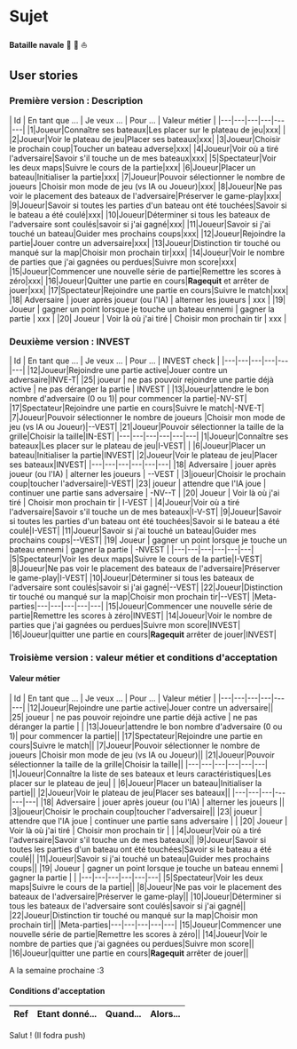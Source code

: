# Sujet

**Bataille navale** :ship: :speedboat: :sailboat:

## User stories

### Première version : Description

| Id | En tant que ... | Je veux ... | Pour ... | Valeur métier |
|---|---|---|---|---|---|
|1|Joueur|Connaître ses bateaux|Les placer sur le plateau de jeu|xxx|  |
|2|Joueur|Voir le plateau de jeu|Placer ses bateaux|xxx|
|3|Joueur|Choisir le prochain coup|Toucher un bateau adverse|xxx|
|4|Joueur|Voir où a tiré l'adversaire|Savoir s'il touche un de mes bateaux|xxx|
|5|Spectateur|Voir les deux maps|Suivre le cours de la partie|xxx|
|6|Joueur|Placer un bateau|Initialiser la partie|xxx|
|7|Joueur|Pouvoir sélectionner le nombre de joueurs |Choisir mon mode de jeu (vs IA ou Joueur)|xxx|
|8|Joueur|Ne pas voir le placement des bateaux de l'adversaire|Préserver le game-play|xxx|
|9|Joueur|Savoir si toutes les parties d'un bateau ont été touchées|Savoir si le bateau a été coulé|xxx|
|10|Joueur|Déterminer si tous les bateaux de l'adversaire sont coulés|savoir si j'ai gagné|xxx|
|11|Joueur|Savoir si j'ai touché un bateau|Guider mes prochains coups|xxx|
|12|Joueur|Rejoindre la partie|Jouer contre un adversaire|xxx|
|13|Joueur|Distinction tir touché ou manqué sur la map|Choisir mon prochain tir|xxx|
|14|Joueur|Voir le nombre de parties que j'ai gagnées ou perdues|Suivre mon score|xxx|
|15|Joueur|Commencer une nouvelle série de partie|Remettre les scores à zéro|xxx|
|16|Joueur|Quitter une partie en cours|**Ragequit** et arrêter de jouer|xxx|
|17|Spectateur|Rejoindre une partie en cours|Suivre le match|xxx|
|18| Adversaire | jouer après joueur (ou l'IA) | alterner les joueurs | xxx |
|19| Joueur | gagner un point lorsque je touche un bateau ennemi | gagner la partie | xxx |
|20| Joueur | Voir là où j'ai tiré | Choisir mon prochain tir | xxx |

### Deuxième version : INVEST

| Id | En tant que ... | Je veux ... | Pour ... | INVEST check |
|---|---|---|---|---|---|
|12|Joueur|Rejoindre une partie active|Jouer contre un adversaire|INVE-T|
|25| joueur | ne pas pouvoir rejoindre une partie déjà active | ne pas déranger la partie | INVEST | 
|13|Joueur|attendre le bon nombre d'adversaire (0 ou 1)| pour commencer la partie|-NV-ST|
|17|Spectateur|Rejoindre une partie en cours|Suivre le match|-NVE-T|
|7|Joueur|Pouvoir sélectionner le nombre de joueurs |Choisir mon mode de jeu (vs IA ou Joueur)|--VEST|
|21|Joueur|Pouvoir sélectionner la taille de la grille|Choisir la taille|IN-EST|
|---|---|---|---|---|---|
|1|Joueur|Connaître ses bateaux|Les placer sur le plateau de jeu|I-VEST|  |
|6|Joueur|Placer un bateau|Initialiser la partie|INVEST|
|2|Joueur|Voir le plateau de jeu|Placer ses bateaux|INVEST|
|---|---|---|---|---|---|
|18| Adversaire | jouer après joueur (ou l'IA) | alterner les joueurs | --VEST |
|3|joueur|Choisir le prochain coup|toucher l'adversaire|I-VEST|
|23| joueur | attendre que l'IA joue | continuer une partie sans adversaire | -NV--T |
|20| Joueur | Voir là où j'ai tiré | Choisir mon prochain tir | I-VEST |
|4|Joueur|Voir où a tiré l'adversaire|Savoir s'il touche un de mes bateaux|I-V-ST|
|9|Joueur|Savoir si toutes les parties d'un bateau ont été touchées|Savoir si le bateau a été coulé|I-VEST|
|11|Joueur|Savoir si j'ai touché un bateau|Guider mes prochains coups|--VEST|
|19| Joueur | gagner un point lorsque je touche un bateau ennemi | gagner la partie | -NVEST |
|---|---|---|---|---|---|
|5|Spectateur|Voir les deux maps|Suivre le cours de la partie|I-VEST|
|8|Joueur|Ne pas voir le placement des bateaux de l'adversaire|Préserver le game-play|I-VEST|
|10|Joueur|Déterminer si tous les bateaux de l'adversaire sont coulés|savoir si j'ai gagné|--VEST|
|22|Joueur|Distinction tir touché ou manqué sur la map|Choisir mon prochain tir|--VEST|
|Meta-parties|---|---|---|---|---|
|15|Joueur|Commencer une nouvelle série de partie|Remettre les scores à zéro|INVEST|
|14|Joueur|Voir le nombre de parties que j'ai gagnées ou perdues|Suivre mon score|INVEST|
|16|Joueur|quitter une partie en cours|**Ragequit** arrêter de jouer|INVEST|

### Troisième version : valeur métier et conditions d'acceptation

#### Valeur métier

| Id | En tant que ... | Je veux ... | Pour ... | Valeur métier |
|---|---|---|---|---|---|
|12|Joueur|Rejoindre une partie active|Jouer contre un adversaire||
|25| joueur | ne pas pouvoir rejoindre une partie déjà active | ne pas déranger la partie |  | 
|13|Joueur|attendre le bon nombre d'adversaire (0 ou 1)| pour commencer la partie||
|17|Spectateur|Rejoindre une partie en cours|Suivre le match||
|7|Joueur|Pouvoir sélectionner le nombre de joueurs |Choisir mon mode de jeu (vs IA ou Joueur)||
|21|Joueur|Pouvoir sélectionner la taille de la grille|Choisir la taille||
|---|---|---|---|---|---|
|1|Joueur|Connaître la liste de ses bateaux et leurs caractéristiques|Les placer sur le plateau de jeu|  |
|6|Joueur|Placer un bateau|Initialiser la partie||
|2|Joueur|Voir le plateau de jeu|Placer ses bateaux||
|---|---|---|---|---|---|
|18| Adversaire | jouer après joueur (ou l'IA) | alterner les joueurs ||
|3|joueur|Choisir le prochain coup|toucher l'adversaire||
|23| joueur | attendre que l'IA joue | continuer une partie sans adversaire |  |
|20| Joueur | Voir là où j'ai tiré | Choisir mon prochain tir |  |
|4|Joueur|Voir où a tiré l'adversaire|Savoir s'il touche un de mes bateaux||
|9|Joueur|Savoir si toutes les parties d'un bateau ont été touchées|Savoir si le bateau a été coulé||
|11|Joueur|Savoir si j'ai touché un bateau|Guider mes prochains coups||
|19| Joueur | gagner un point lorsque je touche un bateau ennemi | gagner la partie |  |
|---|---|---|---|---|---|
|5|Spectateur|Voir les deux maps|Suivre le cours de la partie||
|8|Joueur|Ne pas voir le placement des bateaux de l'adversaire|Préserver le game-play||
|10|Joueur|Déterminer si tous les bateaux de l'adversaire sont coulés|savoir si j'ai gagné||
|22|Joueur|Distinction tir touché ou manqué sur la map|Choisir mon prochain tir||
|Meta-parties|---|---|---|---|---|
|15|Joueur|Commencer une nouvelle série de partie|Remettre les scores à zéro||
|14|Joueur|Voir le nombre de parties que j'ai gagnées ou perdues|Suivre mon score||
|16|Joueur|quitter une partie en cours|**Ragequit** arrêter de jouer||

A la semaine prochaine
:3
#### Conditions d'acceptation

|Ref| Etant donné... | Quand... | Alors... |
|---|---|---|---|

Salut ! (Il fodra push)